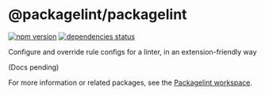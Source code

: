 # @packagelint/packagelint

[![npm version](https://img.shields.io/npm/v/@packagelint/packagelint.svg)](https://www.npmjs.com/package/@packagelint/packagelint)
[![dependencies status](https://img.shields.io/david/spautz/packagelint.svg?path=packages/packagelint)](https://david-dm.org/spautz/packagelint?path=packages/packagelint)

Configure and override rule configs for a linter, in an extension-friendly way

(Docs pending)

For more information or related packages, see the [Packagelint workspace](https://github.com/spautz/packagelint).
